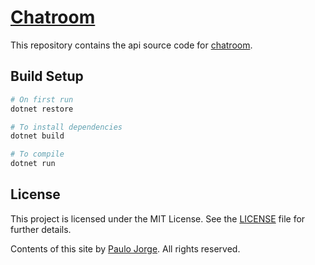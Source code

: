 # [Chatroom](https://app-chatroom-ng.herokuapp.com/)

This repository contains the api source code for [chatroom](https://app-chatroom-ng.herokuapp.com/).

## Build Setup

``` bash
# On first run
dotnet restore

# To install dependencies
dotnet build

# To compile
dotnet run
```

## License

This project is licensed under the MIT License. See the [LICENSE](LICENSE) file for further details.

Contents of this site by [Paulo Jorge](https://www.paulojorge.co.uk/). All rights reserved.
